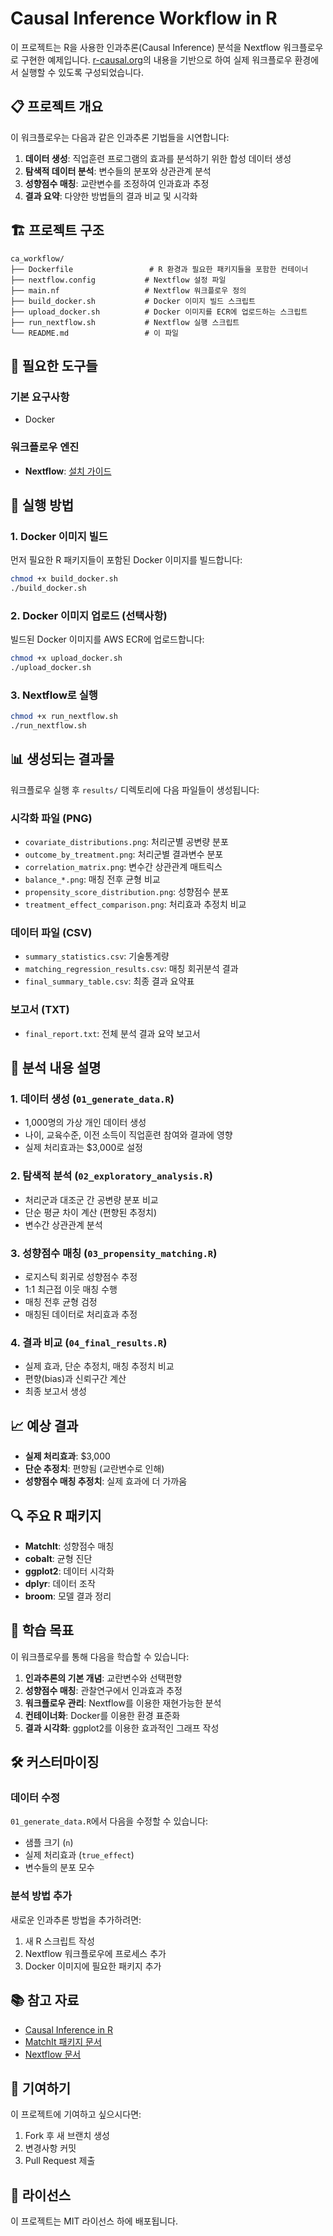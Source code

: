 # Causal Inference Workflow in R

이 프로젝트는 R을 사용한 인과추론(Causal Inference) 분석을 Nextflow 워크플로우로 구현한 예제입니다. [r-causal.org](https://www.r-causal.org/)의 내용을 기반으로 하여 실제 워크플로우 환경에서 실행할 수 있도록 구성되었습니다.

## 📋 프로젝트 개요

이 워크플로우는 다음과 같은 인과추론 기법들을 시연합니다:

1. **데이터 생성**: 직업훈련 프로그램의 효과를 분석하기 위한 합성 데이터 생성
2. **탐색적 데이터 분석**: 변수들의 분포와 상관관계 분석
3. **성향점수 매칭**: 교란변수를 조정하여 인과효과 추정
4. **결과 요약**: 다양한 방법들의 결과 비교 및 시각화

## 🏗️ 프로젝트 구조

```
ca_workflow/
├── Dockerfile                 # R 환경과 필요한 패키지들을 포함한 컨테이너
├── nextflow.config           # Nextflow 설정 파일
├── main.nf                   # Nextflow 워크플로우 정의
├── build_docker.sh           # Docker 이미지 빌드 스크립트
├── upload_docker.sh          # Docker 이미지를 ECR에 업로드하는 스크립트
├── run_nextflow.sh           # Nextflow 실행 스크립트
└── README.md                 # 이 파일
```

## 🔧 필요한 도구들

### 기본 요구사항
- Docker

### 워크플로우 엔진
- **Nextflow**: [설치 가이드](https://www.nextflow.io/docs/latest/getstarted.html)

## 🚀 실행 방법

### 1. Docker 이미지 빌드

먼저 필요한 R 패키지들이 포함된 Docker 이미지를 빌드합니다:

```bash
chmod +x build_docker.sh
./build_docker.sh
```

### 2. Docker 이미지 업로드 (선택사항)

빌드된 Docker 이미지를 AWS ECR에 업로드합니다:

```bash
chmod +x upload_docker.sh
./upload_docker.sh
```

### 3. Nextflow로 실행

```bash
chmod +x run_nextflow.sh
./run_nextflow.sh
```

## 📊 생성되는 결과물

워크플로우 실행 후 `results/` 디렉토리에 다음 파일들이 생성됩니다:

### 시각화 파일 (PNG)
- `covariate_distributions.png`: 처리군별 공변량 분포
- `outcome_by_treatment.png`: 처리군별 결과변수 분포
- `correlation_matrix.png`: 변수간 상관관계 매트릭스
- `balance_*.png`: 매칭 전후 균형 비교
- `propensity_score_distribution.png`: 성향점수 분포
- `treatment_effect_comparison.png`: 처리효과 추정치 비교

### 데이터 파일 (CSV)
- `summary_statistics.csv`: 기술통계량
- `matching_regression_results.csv`: 매칭 회귀분석 결과
- `final_summary_table.csv`: 최종 결과 요약표

### 보고서 (TXT)
- `final_report.txt`: 전체 분석 결과 요약 보고서

## 🧪 분석 내용 설명

### 1. 데이터 생성 (`01_generate_data.R`)
- 1,000명의 가상 개인 데이터 생성
- 나이, 교육수준, 이전 소득이 직업훈련 참여와 결과에 영향
- 실제 처리효과는 $3,000로 설정

### 2. 탐색적 분석 (`02_exploratory_analysis.R`)
- 처리군과 대조군 간 공변량 분포 비교
- 단순 평균 차이 계산 (편향된 추정치)
- 변수간 상관관계 분석

### 3. 성향점수 매칭 (`03_propensity_matching.R`)
- 로지스틱 회귀로 성향점수 추정
- 1:1 최근접 이웃 매칭 수행
- 매칭 전후 균형 검정
- 매칭된 데이터로 처리효과 추정

### 4. 결과 비교 (`04_final_results.R`)
- 실제 효과, 단순 추정치, 매칭 추정치 비교
- 편향(bias)과 신뢰구간 계산
- 최종 보고서 생성

## 📈 예상 결과

- **실제 처리효과**: $3,000
- **단순 추정치**: 편향됨 (교란변수로 인해)
- **성향점수 매칭 추정치**: 실제 효과에 더 가까움

## 🔍 주요 R 패키지

- **MatchIt**: 성향점수 매칭
- **cobalt**: 균형 진단
- **ggplot2**: 데이터 시각화
- **dplyr**: 데이터 조작
- **broom**: 모델 결과 정리

## 🎯 학습 목표

이 워크플로우를 통해 다음을 학습할 수 있습니다:

1. **인과추론의 기본 개념**: 교란변수와 선택편향
2. **성향점수 매칭**: 관찰연구에서 인과효과 추정
3. **워크플로우 관리**: Nextflow를 이용한 재현가능한 분석
4. **컨테이너화**: Docker를 이용한 환경 표준화
5. **결과 시각화**: ggplot2를 이용한 효과적인 그래프 작성

## 🛠️ 커스터마이징

### 데이터 수정
`01_generate_data.R`에서 다음을 수정할 수 있습니다:
- 샘플 크기 (`n`)
- 실제 처리효과 (`true_effect`)
- 변수들의 분포 모수

### 분석 방법 추가
새로운 인과추론 방법을 추가하려면:
1. 새 R 스크립트 작성
2. Nextflow 워크플로우에 프로세스 추가
3. Docker 이미지에 필요한 패키지 추가

## 📚 참고 자료

- [Causal Inference in R](https://www.r-causal.org/)
- [MatchIt 패키지 문서](https://kosukeimai.github.io/MatchIt/)
- [Nextflow 문서](https://www.nextflow.io/docs/latest/)

## 🤝 기여하기

이 프로젝트에 기여하고 싶으시다면:
1. Fork 후 새 브랜치 생성
2. 변경사항 커밋
3. Pull Request 제출

## 📄 라이선스

이 프로젝트는 MIT 라이선스 하에 배포됩니다.
